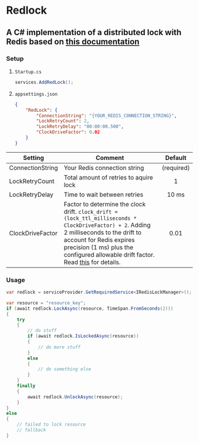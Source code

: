 # Redlock

## A C# implementation of a distributed lock with Redis based on [this documentation](https://redis.io/docs/manual/patterns/distributed-locks/)

### Setup

1. `Startup.cs`
    ```csharp
    services.AddRedLock();
    ```

2. `appsettings.json`
    ```json
    {
        "RedLock": {
            "ConnectionString": "{YOUR_REDIS_CONNECTION_STRING}",
            "LockRetryCount": 2,
            "LockRetryDelay": "00:00:00.500",
            "ClockDriveFactor": 0.02
        }
    }
    ```
| Setting | Comment | Default |
| --- | --- | :---: |
| ConnectionString | Your Redis connection string | (required) |
| LockRetryCount | Total amount of retries to aquire lock | 1 |
| LockRetryDelay | Time to wait between retries | 10 ms |
| ClockDriveFactor | Factor to determine the clock drift. `clock_drift = (lock_ttl_milliseconds * ClockDriveFactor) + 2`. Adding 2 milliseconds to the drift to account for Redis expires precision (1 ms) plus the configured allowable drift factor. Read [this](https://redis.io/docs/manual/patterns/distributed-locks/#safety-arguments) for details. | 0.01 |

### Usage

```csharp
var redlock = serviceProvider.GetRequiredService<IRedisLockManager>();

var resource = "resource_key";
if (await redlock.LockAsync(resource, TimeSpan.FromSeconds(2)))
{
    try
    {
        // do stuff
        if (await redlock.IsLockedAsync(resource))
        {
            // do more stuff
        }
        else
        {
            // do something else
        }
    }
    finally
    {
        await redlock.UnlockAsync(resource);
    }
}
else
{
    // failed to lock resource
    // fallback
}
```
